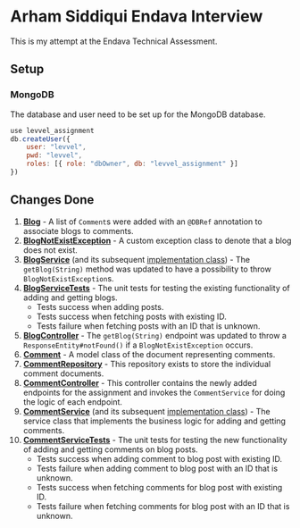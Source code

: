 # Arham Siddiqui Endava Interview

This is my attempt at the Endava Technical Assessment.

## Setup

### MongoDB

The database and user need to be set up for the MongoDB database.

```javascript
use levvel_assignment 
db.createUser({ 
    user: "levvel",
    pwd: "levvel",
    roles: [{ role: "dbOwner", db: "levvel_assignment" }]
})
```

## Changes Done

1. [**Blog**](./src/main/java/levvel/io/model/Blog.java) - A list of `Comment`s were added with an `@DBRef` annotation
to associate blogs to comments.
2. [**BlogNotExistException**](./src/main/java/levvel/io/exception/BlogNotExistException.java) - A custom exception 
class to denote that a blog does not exist.
3. [**BlogService**](./src/main/java/levvel/io/service/BlogService.java) (and its subsequent 
[implementation class](./src/main/java/levvel/io/service/BlogServiceImpl.java)) - The `getBlog(String)` method was
updated to have a possibility to throw `BlogNotExistException`s.
4. [**BlogServiceTests**](./src/test/java/levvel/io/BlogServiceTests.java) - The unit tests for testing the existing 
functionality of adding and getting blogs.
   * Tests success when adding posts.
   * Tests success when fetching posts with existing ID.
   * Tests failure when fetching posts with an ID that is unknown.
5. [**BlogController**](./src/main/java/levvel/io/controller/BlogController.java) - The `getBlog(String)` endpoint was
updated to throw a `ResponseEntity#notFound()` if a `BlogNotExistException` occurs.
6. [**Comment**](./src/main/java/levvel/io/model/Comment.java) - A model class of the document representing comments.
7. [**CommentRepository**](./src/main/java/levvel/io/data/CommentRepository.java) - This repository exists to store the
   individual comment documents.
8. [**CommentController**](./src/main/java/levvel/io/controller/CommentController.java) - This controller contains the
newly added endpoints for the assignment and invokes the `CommentService` for doing the logic of each endpoint.
9. [**CommentService**](./src/main/java/levvel/io/service/CommentService.java) (and its subsequent 
[implementation class](./src/main/java/levvel/io/service/CommentServiceImpl.java)) - The service class that implements 
the business logic for adding and getting comments.
10. [**CommentServiceTests**](./src/test/java/levvel/io/CommentServiceTests.java) - The unit tests for testing the new
functionality of adding and getting comments on blog posts.
    * Tests success when adding comment to blog post with existing ID.
    * Tests failure when adding comment to blog post with an ID that is unknown.
    * Tests success when fetching comments for blog post with existing ID.
    * Tests failure when fetching comments for blog post with an ID that is unknown.